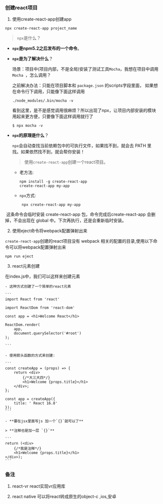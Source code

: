 ### 创建react项目



1. 使用create-react-app创建app

  ```
npx create-react-app project_name
  ```

   > ```npx```是什么？

  - **```npx```是npm5.2之后发布的一个命令**。

  - **```npx```是为了解决什么**？

     场景：项目中(项目内部，不是全局)安装了测试工具```Mocha```，我想在项目中调用 ```Mocha ```，怎么调用？

     之前解决办法：只能在项目脚本和 ```package.json``` 的scripts字段里面， 如果想在命令行下调用，只能像下面这样调用

      ```
     ./node_modules/.bin/mocha -v
      ```
     
       看到这里，是不是感觉调用很麻烦？所以出现了npx，让项目内部安装的模块用起来更方便，只要像下面这样调用就行了
     
     ```
     $ npx mocha -v
     ```
     
   - **```npx```的原理是什么**？

      ```npx```会自动查找当前依赖包中的可执行文件，如果找不到，就会去 PATH 里找。如果依然找不到，就会帮你安装！

      > 使用```create-react-app```创建一个react项目。

      - 老方法:
      
        ```
        npm install -g create-react-app
        create-react-app my-app
        ```
      
      - ```npx```方式:
      
        
        ```
         npx create-react-app my-app
        ```

​      	这条命令会临时安装 create-react-app 包，命令完成后create-react-app 会删掉，不会出现在 global 中。下次再执行，还是会重新临时安装。




2.  使用eject命令将webpack配置弹射出来

   ```create-react-app```创建的react项目没有 webpack 相关的配置的目录,使用以下命令可以将webpack配置弹射出来

   ```
   npm run eject 
   ```


3.  react元素创建

   在index.js中，我们可以这样来创建元素

	- 这种方式创建了一个简单的react元素

    ```
    import React from 'react'

    import ReactDom from 'react-dom'

    const app = <h1>Welcome React</h1>

    ReactDom.render(
        app,
        document.querySelector('#root')
    );

    ```

	- 使用箭头函数的方式来创建:

    ```
    const createApp = (props) => {
        return <div>
            {/*大三大四*/}
            <h1>Welcome {props.title}</h1>
        </div>;
    };

    const app = createApp({
        title: ' React 16.8'
    });
    ```

	- **要在jsx里面写js 加一个`{}`就可以了**

    > **注释也是加一层 `{}`**

    ```
    return (<div>
        {/*我是注释*/} 
        <h1>Welcome {props.title}</h1>
    </div>);
    ```



### 备注

1. react-vr   react实现vr应用库

2. react native  可以将react转成原生的object-c ,ios,安卓
